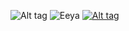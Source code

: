 ![Alt tag](https://i.postimg.cc/0NmWBkDR/Untitled46-20240913213328.png)
![Eeya](https://i.postimg.cc/YqZ6Z3hW/Untitled36-20240913160802.png)
[![Alt tag](https://i.postimg.cc/HszC62H4/Untitled46-20240913213529.png)](https://rentry.co/megz_co)
